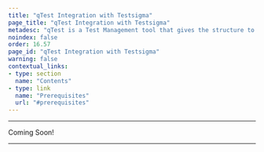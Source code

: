 ```yaml
---
title: "qTest Integration with Testsigma"
page_title: "qTest Integration with Testsigma"
metadesc: "qTest is a Test Management tool that gives the structure to organize, plan, and report the progress of testing. Learn how to integrate qTest with Testsigma Application"
noindex: false
order: 16.57
page_id: "qTest Integration with Testsigma"
warning: false
contextual_links:
- type: section
  name: "Contents"
- type: link
  name: "Prerequisites"
  url: "#prerequisites"
---
```


---

Coming Soon!

---
